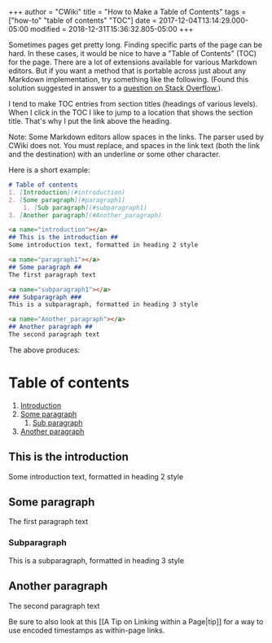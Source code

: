 +++
author = "CWiki"
title = "How to Make a Table of Contents"
tags = ["how-to" "table of contents" "TOC"]
date = 2017-12-04T13:14:29.000-05:00
modified = 2018-12-31T15:36:32.805-05:00
+++

Sometimes pages get pretty long. Finding specific parts of the page can be hard. In these cases, it would be nice to have a "Table of Contents" (TOC) for the page. There are a lot of extensions available for various Markdown editors. But if you want a method that is portable across just about any Markdown implementation, try something like the following. (Found this solution suggested in answer to a [question on Stack Overflow.](https://stackoverflow.com/questions/11948245/markdown-to-create-pages-and-table-of-contents)).

I tend to make TOC entries from section titles (headings of various levels). When I click in the TOC I like to jump to a location that shows the section title. That's why I put the link above the heading.

Note: Some Markdown editors allow spaces in the links. The parser used by CWiki does not. You must replace, and spaces in the link text (both the link and the destination) with an underline or some other character.

Here is a short example:

```markdown
# Table of contents
1. [Introduction](#introduction)
2. [Some paragraph](#paragraph1)
    1. [Sub paragraph](#subparagraph1)
3. [Another paragraph](#Another_paragraph)

<a name="introduction"></a>
## This is the introduction ##
Some introduction text, formatted in heading 2 style

<a name="paragraph1"></a>
## Some paragraph ##
The first paragraph text

<a name="subparagraph1"></a>
### Subparagraph ###
This is a subparagraph​, formatted in heading 3 style

<a name="Another_paragraph"></a>
## Another paragraph ##
The second paragraph text
```

The above produces:

# Table of contents
1. [Introduction](#introduction)
2. [Some paragraph](#paragraph1)
    1. [Sub paragraph](#subparagraph1)
3. [Another paragraph](#Another_paragraph)

<a name="introduction"></a>
## This is the introduction ##
Some introduction text, formatted in heading 2 style

<a name="paragraph1"></a>
## Some paragraph ##
The first paragraph text

<a name="subparagraph1"></a>
### Subparagraph ###
This is a subparagraph​, formatted in heading 3 style

<a name="Another_paragraph"></a>
## Another paragraph ##
The second paragraph text

Be sure to also look at this [[A Tip on Linking within a Page|tip]] for a way to use encoded timestamps as within-page links.